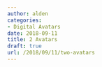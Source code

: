 ```yaml
---
author: alden
categories:
- Digital Avatars
date: 2018-09-11
title: 2 Avatars
draft: true
url: /2018/09/11/two-avatars
---
```

